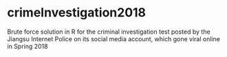 # crimeInvestigation2018
Brute force solution in R for the criminal investigation test posted by the Jiangsu Internet Police on its social media account, which gone viral online in Spring 2018
